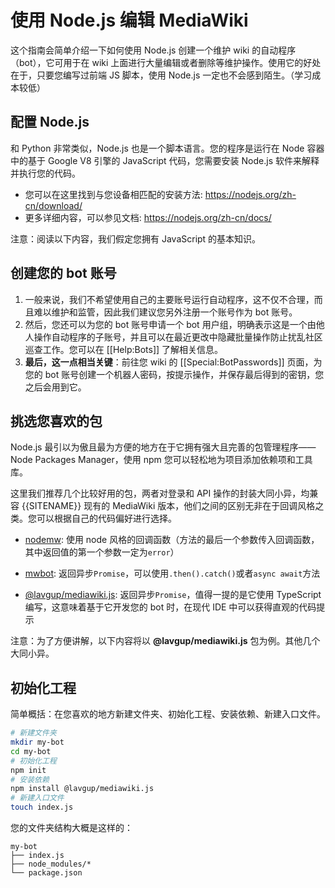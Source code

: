 # 使用 Node.js 编辑 MediaWiki

这个指南会简单介绍一下如何使用 Node.js 创建一个维护 wiki 的自动程序（bot），它可用于在 wiki 上面进行大量编辑或者删除等维护操作。使用它的好处在于，只要您编写过前端 JS 脚本，使用 Node.js 一定也不会感到陌生。（学习成本较低）

## 配置 Node.js

和 Python 非常类似，Node.js 也是一个脚本语言。您的程序是运行在 Node 容器中的基于 Google V8 引擎的 JavaScript 代码，您需要安装 Node.js 软件来解释并执行您的代码。

- 您可以在这里找到与您设备相匹配的安装方法: https://nodejs.org/zh-cn/download/
- 更多详细内容，可以参见文档: https://nodejs.org/zh-cn/docs/

注意：阅读以下内容，我们假定您拥有 JavaScript 的基本知识。

## 创建您的 bot 账号

1. 一般来说，我们不希望使用自己的主要账号运行自动程序，这不仅不合理，而且难以维护和监管，因此我们建议您另外注册一个账号作为 bot 账号。
2. 然后，您还可以为您的 bot 账号申请一个 bot 用户组，明确表示这是一个由他人操作自动程序的子账号，并且可以在最近更改中隐藏批量操作防止扰乱社区巡查工作。您可以在 [[Help:Bots]] 了解相关信息。
3. **最后，这一点相当关键**：前往您 wiki 的 [[Special:BotPasswords]] 页面，为您的 bot 账号创建一个机器人密码，按提示操作，并保存最后得到的密钥，您之后会用到它。

## 挑选您喜欢的包

Node.js 最引以为傲且最为方便的地方在于它拥有强大且完善的包管理程序——Node Packages Manager，使用 npm 您可以轻松地为项目添加依赖项和工具库。

这里我们推荐几个比较好用的包，两者对登录和 API 操作的封装大同小异，均兼容 {{SITENAME}} 现有的 MediaWiki 版本，他们之间的区别无非在于回调风格之类。您可以根据自己的代码偏好进行选择。

- [nodemw](https://www.npmjs.com/package/nodemw): 使用 node 风格的回调函数（方法的最后一个参数传入回调函数，其中返回值的第一个参数一定为`error`）

- [mwbot](https://www.npmjs.com/package/mwbot): 返回异步`Promise`，可以使用`.then().catch()`或者`async await`方法

- [@lavgup/mediawiki.js](https://www.npmjs.com/package/@lavgup/mediawiki.js): 返回异步`Promise`，值得一提的是它使用 TypeScript 编写，这意味着基于它开发您的 bot 时，在现代 IDE 中可以获得直观的代码提示

注意：为了方便讲解，以下内容将以 **@lavgup/mediawiki.js** 包为例。其他几个大同小异。

## 初始化工程

简单概括：在您喜欢的地方新建文件夹、初始化工程、安装依赖、新建入口文件。

```bash
# 新建文件夹
mkdir my-bot
cd my-bot
# 初始化工程
npm init
# 安装依赖
npm install @lavgup/mediawiki.js
# 新建入口文件
touch index.js
```

您的文件夹结构大概是这样的：

```
my-bot
├── index.js
├── node_modules/*
└── package.json
```
